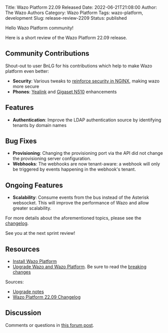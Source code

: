 Title: Wazo Platform 22.09 Released
Date: 2022-06-21T21:08:00
Author: The Wazo Authors
Category: Wazo Platform
Tags: wazo-platform, development
Slug: release-review-2209
Status: published

Hello Wazo Platform community!

Here is a short review of the Wazo Platform 22.09 release.

## Community Contributions
Shout-out to user BnLG for his contributions which help to make Wazo platform even better:
- **Security**: Various tweaks to [reinforce security in NGINX](https://github.com/wazo-platform/wazo-nginx/pull/11), making wazo more secure
- **Phones**: [Yealink](https://github.com/wazo-platform/wazo-provd-plugins/pull/138) and [Gigaset N510](https://github.com/wazo-platform/wazo-provd-plugins/pull/137) enhancements

## Features
- **Authentication**: Improve the LDAP authentication source by identifying tenants by domain names

## Bug Fixes
- **Provisioning**: Changing the provisioning port via the API did not change the provisioning server configuration.
- **Webhooks**: The webhooks are now tenant-aware: a webhook will only be triggered by events happening in the webhook's tenant.

## Ongoing Features
- **Scalability**: Consume events from the bus instead of the Asterisk websocket. This will improve the performance of Wazo and allow greater scalability.

For more details about the aforementioned topics, please see the [changelog](https://wazo-dev.atlassian.net/issues/?jql=project%3DWAZO%20AND%20fixVersion%3D22.09).

See you at the next sprint review!

## Resources

- [Install Wazo Platform](/use-cases)
- [Upgrade Wazo and Wazo Platform](/uc-doc/upgrade/). Be sure to read the
  [breaking changes](/uc-doc/upgrade/upgrade_notes#22-09)

Sources:

- [Upgrade notes](/uc-doc/upgrade/upgrade_notes#22-09)
- [Wazo Platform 22.09 Changelog](https://wazo-dev.atlassian.net/issues/?jql=project%3DWAZO%20AND%20fixVersion%3D22.09)

## Discussion

Comments or questions in
[this forum post](https://wazo-platform.discourse.group/t/blog-wazo-platform-22-09-released).
